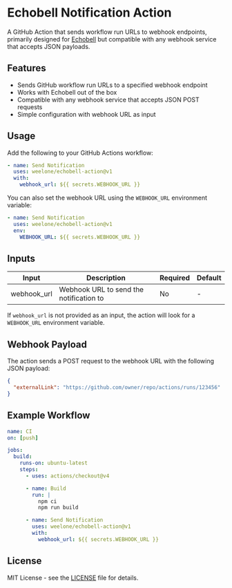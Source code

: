 # Echobell Notification Action

A GitHub Action that sends workflow run URLs to webhook endpoints, primarily designed for [Echobell](https://echobell.one) but compatible with any webhook service that accepts JSON payloads.

## Features

- Sends GitHub workflow run URLs to a specified webhook endpoint
- Works with Echobell out of the box
- Compatible with any webhook service that accepts JSON POST requests
- Simple configuration with webhook URL as input

## Usage

Add the following to your GitHub Actions workflow:

```yaml
- name: Send Notification
  uses: weelone/echobell-action@v1
  with:
    webhook_url: ${{ secrets.WEBHOOK_URL }}
```

You can also set the webhook URL using the `WEBHOOK_URL` environment variable:

```yaml
- name: Send Notification
  uses: weelone/echobell-action@v1
  env:
    WEBHOOK_URL: ${{ secrets.WEBHOOK_URL }}
```

## Inputs

| Input       | Description                             | Required | Default |
| ----------- | --------------------------------------- | -------- | ------- |
| webhook_url | Webhook URL to send the notification to | No       | -       |

If `webhook_url` is not provided as an input, the action will look for a `WEBHOOK_URL` environment variable.

## Webhook Payload

The action sends a POST request to the webhook URL with the following JSON payload:

```json
{
  "externalLink": "https://github.com/owner/repo/actions/runs/123456"
}
```

## Example Workflow

```yaml
name: CI
on: [push]

jobs:
  build:
    runs-on: ubuntu-latest
    steps:
      - uses: actions/checkout@v4

      - name: Build
        run: |
          npm ci
          npm run build

      - name: Send Notification
        uses: weelone/echobell-action@v1
        with:
          webhook_url: ${{ secrets.WEBHOOK_URL }}
```

## License

MIT License - see the [LICENSE](LICENSE) file for details.
